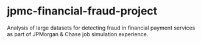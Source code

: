 # jpmc-financial-fraud-project
Analysis of large datasets for detecting fraud in financial payment services as part of JPMorgan &amp; Chase job simulation experience.
